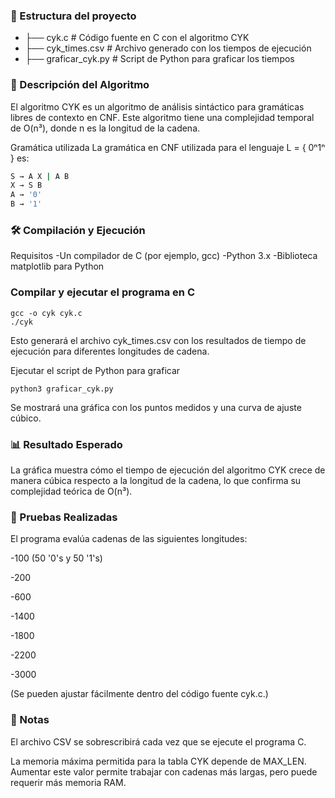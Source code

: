 
### 📁 Estructura del proyecto

- ├── cyk.c               # Código fuente en C con el algoritmo CYK
- ├── cyk_times.csv       # Archivo generado con los tiempos de ejecución
- ├── graficar_cyk.py     # Script de Python para graficar los tiempos
### 🧠 Descripción del Algoritmo
El algoritmo CYK es un algoritmo de análisis sintáctico para gramáticas libres de contexto en CNF. Este algoritmo tiene una complejidad temporal de O(n³), donde n es la longitud de la cadena.

Gramática utilizada
La gramática en CNF utilizada para el lenguaje L = { 0ⁿ1ⁿ } es:
```bash
S → A X | A B  
X → S B  
A → '0'  
B → '1'
```

### 🛠️ Compilación y Ejecución
Requisitos
-Un compilador de C (por ejemplo, gcc)
-Python 3.x
-Biblioteca matplotlib para Python

### Compilar y ejecutar el programa en C
```
gcc -o cyk cyk.c
./cyk
```
Esto generará el archivo cyk_times.csv con los resultados de tiempo de ejecución para diferentes longitudes de cadena.

Ejecutar el script de Python para graficar
```
python3 graficar_cyk.py
```
Se mostrará una gráfica con los puntos medidos y una curva de ajuste cúbico.

### 📊 Resultado Esperado
La gráfica muestra cómo el tiempo de ejecución del algoritmo CYK crece de manera cúbica respecto a la longitud de la cadena, lo que confirma su complejidad teórica de O(n³).

### 🧪 Pruebas Realizadas
El programa evalúa cadenas de las siguientes longitudes:

-100 (50 '0's y 50 '1's)

-200

-600

-1400

-1800

-2200

-3000

(Se pueden ajustar fácilmente dentro del código fuente cyk.c.)

### 📌 Notas
El archivo CSV se sobrescribirá cada vez que se ejecute el programa C.

La memoria máxima permitida para la tabla CYK depende de MAX_LEN. Aumentar este valor permite trabajar con cadenas más largas, pero puede requerir más memoria RAM.


